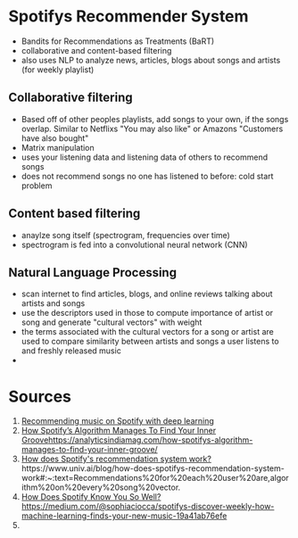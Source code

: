 # Spotifys Recommender System

- Bandits for Recommendations as Treatments (BaRT)
- collaborative and content-based filtering
- also uses NLP to analyze news, articles, blogs about songs and artists (for weekly playlist)

## Collaborative filtering
- Based off of other peoples playlists, add songs to your own, if the songs overlap. Similar to Netflixs "You may also like" or Amazons "Customers have also bought"
- Matrix manipulation
- uses your listening data and listening data of others to recommend songs
- does not recommend songs no one has listened to before: cold start problem

## Content based filtering
- anaylze song itself (spectrogram, frequencies over time)
- spectrogram is fed into a convolutional neural network (CNN)

## Natural Language Processing
- scan internet to find articles, blogs, and online reviews talking about artists and songs
- use the descriptors used in those to compute importance of artist or song and generate "cultural vectors" with weight
- the terms associated with the cultural vectors for a song or artist are used to compare similarity between artists and songs a user listens to and freshly released music
- 

# Sources
1. [Recommending music on Spotify with deep learning](https://sander.ai/2014/08/05/spotify-cnns.html)
2. [How Spotify’s Algorithm Manages To Find Your Inner Groove](https://analyticsindiamag.com/how-spotifys-algorithm-manages-to-find-your-inner-groove/)https://analyticsindiamag.com/how-spotifys-algorithm-manages-to-find-your-inner-groove/
3. [How does Spotify's recommendation system work?](https://www.univ.ai/blog/how-does-spotifys-recommendation-system-work#:~:text=Recommendations%20for%20each%20user%20are,algorithm%20on%20every%20song%20vector.)https://www.univ.ai/blog/how-does-spotifys-recommendation-system-work#:~:text=Recommendations%20for%20each%20user%20are,algorithm%20on%20every%20song%20vector.
4. [How Does Spotify Know You So Well?](https://medium.com/@sophiaciocca/spotifys-discover-weekly-how-machine-learning-finds-your-new-music-19a41ab76efe)https://medium.com/@sophiaciocca/spotifys-discover-weekly-how-machine-learning-finds-your-new-music-19a41ab76efe
5. 

